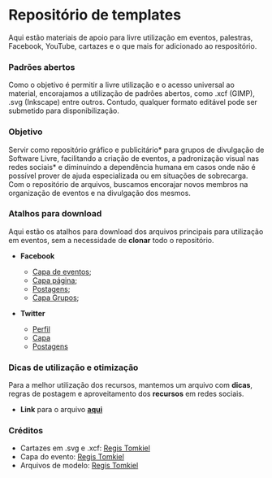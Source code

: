# Repositório de templates

Aqui estão materiais de apoio para livre utilização em eventos, palestras, Facebook, YouTube, cartazes e o que mais for adicionado ao respositório.

### Padrões abertos

Como o objetivo é permitir a livre utilização e o acesso universal ao material, encorajamos a utilização de padrões abertos, como .xcf (GIMP), .svg (Inkscape) entre outros. Contudo, qualquer formato editável pode ser submetido para disponibilização.


### Objetivo

Servir como repositório gráfico e publicitário* para grupos de divulgação de Software Livre, facilitando a criação de eventos, a padronização visual nas redes sociais* e diminuindo a dependência humana em casos onde não é possível prover de ajuda especializada ou em situações de sobrecarga.   
Com o repositório de arquivos, buscamos encorajar novos membros na organização de eventos e na divulgação dos mesmos.

### Atalhos para download

Aqui estão os atalhos para download dos arquivos principais para utilização em eventos, sem a necessidade de **clonar** todo o repositório.  

 - **Facebook**  
	- [Capa de eventos](https://github.com/rtomkiel/recursos-graficos-abertos/raw/master/modelos/Facebook/CapaEventoFacebook.xcf "Capa de eventos no Facebook");  
	- [Capa página](https://github.com/rtomkiel/recursos-graficos-abertos/raw/master/modelos/Facebook/CapaFacebook.xcf "Capa de página no Facebook");  
	- [Postagens](# "Modelo para postagens");  
	- [Capa Grupos](https://github.com/rtomkiel/recursos-graficos-abertos/raw/master/modelos/Facebook/CapaGrupos.xcf "Capa para grupos no Facebook");  


 - **Twitter**  
	- [Perfil](https://github.com/rtomkiel/recursos-graficos-abertos/raw/master/modelos/Twitter/PerfilTwitter.xcf "Imagem de perfil do Twitter")  
	- [Capa](https://github.com/rtomkiel/recursos-graficos-abertos/raw/master/modelos/Twitter/CapaTwitter.xcf "Capa Twitter")  
	- [Postagens](https://github.com/rtomkiel/recursos-graficos-abertos/raw/master/modelos/Twitter/PostTwitter.xcf "Modelo de postagem no Twitter")  


### Dicas de utilização e otimização
Para a melhor utilização dos recursos, mantemos um arquivo com **dicas**, regras de postagem e aproveitamento dos **recursos** em redes sociais.  
 - **Link** para o arquivo **[aqui](https://github.com/rtomkiel/recursos-graficos-abertos/tree/master/dicas "Dicas de boa utilização das redes sociais" )**




### Créditos
 - Cartazes em .svg e .xcf: [Regis Tomkiel](https://github.com/rtomkiel "GitHub de Régis Tomkiel")   
 - Capa do evento: [Regis Tomkiel](https://github.com/rtomkiel "GitHub de Régis Tomkiel")   
 - Arquivos de modelo: [Regis Tomkiel](https://github.com/rtomkiel "GitHub de Régis Tomkiel")   
